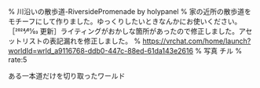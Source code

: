 % 川沿いの散歩道-RiversidePromenade by holypanel
% 家の近所の散歩道をモチーフにして作りました。ゆっくりしたいときなんかにお使いください。［2024⁄01⁄03 更新］ライティングがおかしな箇所があったので修正しました。アセットリストの表記漏れを修正しました。
% https://vrchat.com/home/launch?worldId=wrld_a9116768-ddb0-447c-88ed-61da143e2616
% 写真 チル
% rate:5

ある一本道だけを切り取ったワールド
